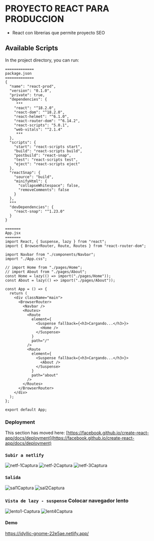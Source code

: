 # PROYECTO REACT PARA PRODUCCION

- React con librerias que permite proyecto SEO 

## Available Scripts

In the project directory, you can run:

```
=============
package.json
=============
{
  "name": "react-prod",
  "version": "0.1.0",
  "private": true,
  "dependencies": {
     ***
    "react": "^18.2.0",
    "react-dom": "^18.2.0",
    "react-helmet": "^6.1.0",
    "react-router-dom": "^6.14.2",
    "react-scripts": "5.0.1",
    "web-vitals": "^2.1.4"
     ***
  },
  "scripts": {
    "start": "react-scripts start",
    "build": "react-scripts build",
    "postbuild": "react-snap",
    "test": "react-scripts test",
    "eject": "react-scripts eject"
  },
  "reactSnap": {
    "source": "build",
    "minifyHtml": {
      "collapseWhitespace": false,
      "removeComments": false
    }
  },
  ***
  "devDependencies": {
    "react-snap": "^1.23.0"
  }
}
```

```
======= 
App.jsx
=======
import React, { Suspense, lazy } from "react";
import { BrowserRouter, Route, Routes } from "react-router-dom";

import Navbar from "./components/Navbar";
import "./App.css";

// import Home from "./pages/Home";
// import About from "./pages/About";
const Home = lazy(() => import("./pages/Home"));
const About = lazy(() => import("./pages/About"));

const App = () => {
  return (
    <div className="main">
      <BrowserRouter>
        <Navbar />
        <Routes>
          <Route
            element={
              <Suspense fallback={<h3>Cargando...</h3>}>
                <Home />
              </Suspense>
            }
            path="/"
          />
          <Route
            element={
              <Suspense fallback={<h3>Cargando...</h3>}>
                <About />
              </Suspense>
            }
            path="about"
          />
        </Routes>
      </BrowserRouter>
    </div>
  );
};

export default App;
```

### Deployment

This section has moved here: [https://facebook.github.io/create-react-app/docs/deployment](https://facebook.github.io/create-react-app/docs/deployment)

### `Subir a netlify`
![netf-1Captura](https://github.com/wlopera/react-prod/assets/7141537/8696782d-d41b-4539-bd5e-60a4d5f865b1)
![netf-2Captura](https://github.com/wlopera/react-prod/assets/7141537/462576e9-3436-4a1d-9992-ab850b3b3fcb)
![netf-3Captura](https://github.com/wlopera/react-prod/assets/7141537/d04800af-47a7-4ae0-b643-ed5e3693689f)

### `Salida`
![sal1Captura](https://github.com/wlopera/react-prod/assets/7141537/e2aeb115-7a70-432f-9daa-f5f8adb80c0b)
![sal2Captura](https://github.com/wlopera/react-prod/assets/7141537/5163cc15-b64f-498f-8e6d-550c7b66b6a8)


### `Vista de lazy - suspense` Colocar navegador lento
![lento1-Captura](https://github.com/wlopera/react-prod/assets/7141537/af16ff8d-e4fa-4c5d-b1e6-5ad0f99af8a4)
![lent4Captura](https://github.com/wlopera/react-prod/assets/7141537/006889af-9439-4937-9310-ad1ad011a7c6)

#### Demo
https://idyllic-gnome-22e5ae.netlify.app/

